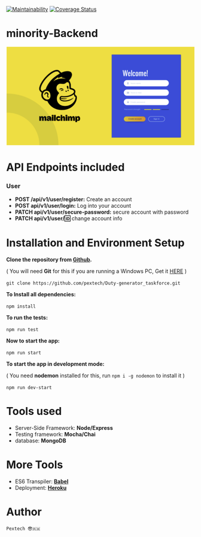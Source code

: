 <!-- ![Build Status](https://github.com/pextech/DutyGenerator/workflows/Node.js%20CI/badge.svg) -->
[![Maintainability](https://api.codeclimate.com/v1/badges/914387c533a83662f9ad/maintainability)](https://codeclimate.com/github/pextech/DutyGenerator/maintainability)
[![Coverage Status](https://coveralls.io/repos/github/pextech/DutyGenerator/badge.svg?branch=develop)](https://coveralls.io/github/pextech/DutyGenerator?branch=develop)

# minority-Backend 

![Design preview for the minority app](ui.png)

<!-- The Github-page Link of the hosted front-end app **[HERE]()** -->

# API Endpoints included

### User

- **POST /api/v1/user/register:** Create an account
- **POST api/v1/user/login:** Log into your account
- **PATCH api/v1/user/secure-password:** secure account with password
- **PATCH api/v1/user/:id:** change account info



# Installation and Environment Setup

**Clone the repository from [Github](https://github.com/pextech/minority-backend.git).**

( You will need **Git** for this if you are running a Windows PC, Get it [HERE](https://git-scm.com/) )

```git clone https://github.com/pextech/Duty-generator_taskforce.git```

**To Install all dependencies:**

```npm install```

**To run the tests:**

```npm run test```

**Now to start the app:**

```npm run start```

**To start the app in development mode:**

( You need **nodemon** installed for this, run `npm i -g nodemon` to install it )

```npm run dev-start```

# Tools used

- Server-Side Framework: **Node/Express**
- Testing framework: **Mocha/Chai**
- database: **MongoDB**

# More Tools

- ES6 Transpiler: **[Babel](babeljs.io)**
- Deployment: **[Heroku](https://www.heroku.com)**

# Author 

` Pextech 😎🇷🇼 `